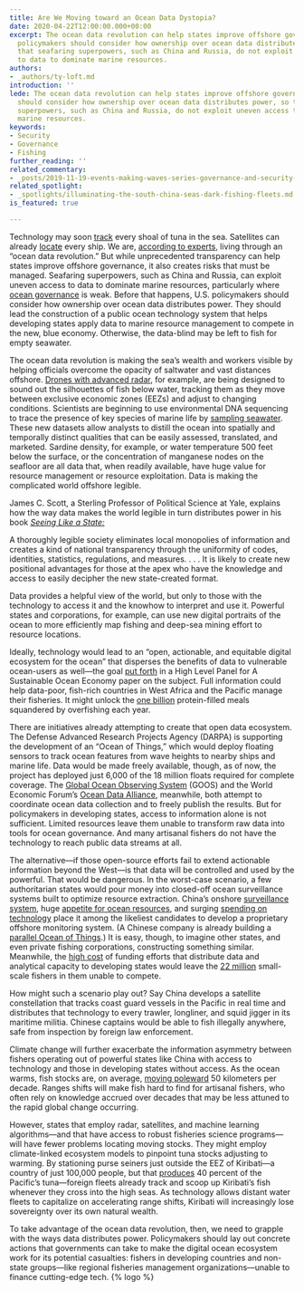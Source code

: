 ```yaml
---
title: Are We Moving toward an Ocean Data Dystopia?
date: 2020-04-22T12:00:00.000+00:00
excerpt: The ocean data revolution can help states improve offshore governance. But
  policymakers should consider how ownership over ocean data distributes power, so
  that seafaring superpowers, such as China and Russia, do not exploit uneven access
  to data to dominate marine resources.
authors:
- _authors/ty-loft.md
introduction: ''
lede: The ocean data revolution can help states improve offshore governance. But policymakers
  should consider how ownership over ocean data distributes power, so that seafaring
  superpowers, such as China and Russia, do not exploit uneven access to data to dominate
  marine resources.
keywords:
- Security
- Governance
- Fishing
further_reading: ''
related_commentary:
- _posts/2019-11-19-events-making-waves-series-governance-and-security-in-the-ocean-of-change.md
related_spotlight:
- _spotlights/illuminating-the-south-china-seas-dark-fishing-fleets.md
is_featured: true

---
```

Technology may soon [track](https://academic.oup.com/icesjms/article/75/5/1803/4984479) every shoal of tuna in the sea. Satellites can already [locate](https://amti.csis.org/illuminating-south-china-seas-dark-fishing-fleets/) every ship. We are, [according to experts](https://oceanpanel.org/sites/default/files/2020-01/19_HLP_BP6_V4.pdf), living through an “ocean data revolution.” But while unprecedented transparency can help states improve offshore governance, it also creates risks that must be managed. Seafaring superpowers, such as China and Russia, can exploit uneven access to data to dominate marine resources, particularly where [ocean governance](https://qz.com/africa/1506419/somalia-gives-fishing-license-to-31-china-vessels/) is weak. Before that happens, U.S. policymakers should consider how ownership over ocean data distributes power. They should lead the construction of a public ocean technology system that helps developing states apply data to marine resource management to compete in the new, blue economy. Otherwise, the data-blind may be left to fish for empty seawater.

The ocean data revolution is making the sea’s wealth and workers visible by helping officials overcome the opacity of saltwater and vast distances offshore. [Drones with advanced radar](http://www3.weforum.org/docs/WEF_Harnessing_4IR_Oceans.pdf), for example, are being designed to sound out the silhouettes of fish below water, tracking them as they move between exclusive economic zones (EEZs) and adjust to changing conditions. Scientists are beginning to use environmental DNA sequencing to trace the presence of key species of marine life by [sampling seawater](http://www3.weforum.org/docs/WEF_Harnessing_4IR_Oceans.pdf). These new datasets allow analysts to distill the ocean into spatially and temporally distinct qualities that can be easily assessed, translated, and marketed. Sardine density, for example, or water temperature 500 feet below the surface, or the concentration of manganese nodes on the seafloor are all data that, when readily available, have huge value for resource management or resource exploitation. Data is making the complicated world offshore legible.

James C. Scott, a Sterling Professor of Political Science at Yale, explains how the way data makes the world legible in turn distributes power in his book [_Seeing Like a State:_](https://books.google.co.nz/books?id=CA7UDwAAQBAJ&pg=PA78&lpg=PA78&dq=A+thoroughly+legible+society+eliminates+local+monopolies+of+information+and+creates+a+kind+of+national+transparency+through+the+uniformity+of+codes,+identities,+statistics,+and+measures.+.+.+.+It+is+likely+to+create+new+positional+advantages+for+those+at+the+apex+who+have+the+knowledge+and+access+to+easily+decipher+the+new+state-created+format.&source=bl&ots=NqpsYiCuMk&sig=ACfU3U1RAAOhp6NXVNqLhhsL_Mll5p9MsQ&hl=en&sa=X&ved=2ahUKEwi63uG39PzoAhVwxjgGHcsRA4EQ6AEwAHoECAoQAQ#v=onepage&q=A%20thoroughly%20legible%20society%20eliminates%20local%20monopolies%20of%20information%20and%20creates%20a%20kind%20of%20national%20transparency%20through%20the%20uniformity%20of%20codes%2C%20identities%2C%20statistics%2C%20and%20measures.%20.%20.%20.%20It%20is%20likely%20to%20create%20new%20positional%20advantages%20for%20those%20at%20the%20apex%20who%20have%20the%20knowledge%20and%20access%20to%20easily%20decipher%20the%20new%20state-created%20format.&f=false)

A thoroughly legible society eliminates local monopolies of information and creates a kind of national transparency through the uniformity of codes, identities, statistics, regulations, and measures. . . . It is likely to create new positional advantages for those at the apex who have the knowledge and access to easily decipher the new state-created format.

Data provides a helpful view of the world, but only to those with the technology to access it and the knowhow to interpret and use it. Powerful states and corporations, for example, can use new digital portraits of the ocean to more efficiently map fishing and deep-sea mining effort to resource locations.

Ideally, technology would lead to an “open, actionable, and equitable digital ecosystem for the ocean” that disperses the benefits of data to vulnerable ocean-users as well—the goal [put forth](https://www.oceanpanel.org/blue-papers/technology-data-and-new-models-sustainably-managing-ocean-resources) in a High Level Panel for A Sustainable Ocean Economy paper on the subject. Full information could help data-poor, fish-rich countries in West Africa and the Pacific manage their fisheries. It might unlock the [one billion](https://www.huffpost.com/entry/perfect-protein-book-excerpt_b_3429390) protein-filled meals squandered by overfishing each year.

There are initiatives already attempting to create that open data ecosystem. The Defense Advanced Research Projects Agency (DARPA) is supporting the development of an “Ocean of Things,” which would deploy floating sensors to track ocean features from wave heights to nearby ships and marine life. Data would be made freely available, though, as of now, the project has deployed just 6,000 of the 18 million floats required for complete coverage. The [Global Ocean Observing System](https://www.goosocean.org/) (GOOS) and the World Economic Forum’s [Ocean Data Alliance](https://oceanconference.un.org/commitments/?id=21672), meanwhile, both attempt to coordinate ocean data collection and to freely publish the results. But for policymakers in developing states, access to information alone is not sufficient. Limited resources leave them unable to transform raw data into tools for ocean governance. And many artisanal fishers do not have the technology to reach public data streams at all.

The alternative—if those open-source efforts fail to extend actionable information beyond the West—is that data will be controlled and used by the powerful. That would be dangerous. In the worst-case scenario, a few authoritarian states would pour money into closed-off ocean surveillance systems built to optimize resource extraction. China’s onshore [surveillance system](https://www.nytimes.com/2019/12/17/technology/china-surveillance.html), huge [appetite for ocean resources](https://www.nytimes.com/2017/04/30/world/asia/chinas-appetite-pushes-fisheries-to-the-brink.html), and surging [spending on technology](https://www.sciencemag.org/news/2018/10/surging-rd-spending-china-narrows-gap-united-states) place it among the likeliest candidates to develop a proprietary offshore monitoring system. (A Chinese company is already building a [parallel Ocean of Things](https://www.afcea.org/content/darpas-ocean-things-ripples-across-research-areas).) It is easy, though, to imagine other states, and even private fishing corporations, constructing something similar. Meanwhile, the [high cost](https://oceanpanel.org/sites/default/files/2020-01/19_HLP_BP6_V4.pdf) of funding efforts that distribute data and analytical capacity to developing states would leave the [22 million](https://onlinelibrary.wiley.com/doi/abs/10.1111/j.1467-2979.2011.00450.x) small-scale fishers in them unable to compete.

How might such a scenario play out? Say China develops a satellite constellation that tracks coast guard vessels in the Pacific in real time and distributes that technology to every trawler, longliner, and squid jigger in its maritime militia. Chinese captains would be able to fish illegally anywhere, safe from inspection by foreign law enforcement.

Climate change will further exacerbate the information asymmetry between fishers operating out of powerful states like China with access to technology and those in developing states without access. As the ocean warms, fish stocks are, on average, [moving poleward](https://www.ipcc.ch/srocc/chapter/summary-for-policymakers/) 50 kilometers per decade. Ranges shifts will make fish hard to find for artisanal fishers, who often rely on knowledge accrued over decades that may be less attuned to the rapid global change occurring.

However, states that employ radar, satellites, and machine learning algorithms—and that have access to robust fisheries science programs—will have fewer problems locating moving stocks. They might employ climate-linked ecosystem models to pinpoint tuna stocks adjusting to warming. By stationing purse seiners just outside the EEZ of Kiribati—a country of just 100,000 people, but that [produces](https://www.spc.int/sites/default/files/wordpresscontent/wp-content/uploads/2016/11/Gillett_16_Benefish-fisheries-in-economies-of-pacific-countries.pdf) 40 percent of the Pacific’s tuna—foreign fleets already track and scoop up Kiribati’s fish whenever they cross into the high seas. As technology allows distant water fleets to capitalize on accelerating range shifts, Kiribati will increasingly lose sovereignty over its own natural wealth.

To take advantage of the ocean data revolution, then, we need to grapple with the ways data distributes power. Policymakers should lay out concrete actions that governments can take to make the digital ocean ecosystem work for its potential casualties: fishers in developing countries and non-state groups—like regional fisheries management organizations—unable to finance cutting-edge tech. {% logo %}